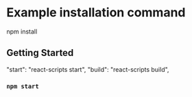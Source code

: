 # Example installation command

npm install

## Getting Started

"start": "react-scripts start",
"build": "react-scripts build",

### `npm start`
